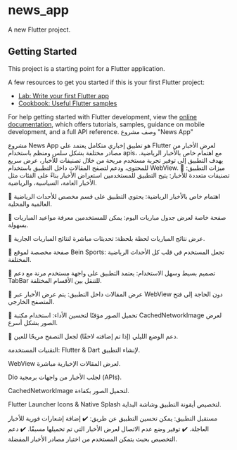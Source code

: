 # news_app

A new Flutter project.

## Getting Started

This project is a starting point for a Flutter application.

A few resources to get you started if this is your first Flutter project:

- [Lab: Write your first Flutter app](https://docs.flutter.dev/get-started/codelab)
- [Cookbook: Useful Flutter samples](https://docs.flutter.dev/cookbook)

For help getting started with Flutter development, view the
[online documentation](https://docs.flutter.dev/), which offers tutorials,
samples, guidance on mobile development, and a full API reference.
وصف مشروع "News App"

مشروع News App هو تطبيق إخباري متكامل يعتمد على Flutter لعرض الأخبار من مصادر مختلفة بشكل سلس ومنظم باستخدام apis، مع اهتمام خاص بالأخبار الرياضية. يهدف التطبيق إلى توفير تجربة مستخدم مريحة من خلال تصنيفات للأخبار، عرض سريع للمحتوى، ودعم لتصفح المقالات داخل التطبيق باستخدام WebView.
ميزات التطبيق:
🔹 تصنيفات متعددة للأخبار: يتيح التطبيق للمستخدمين استعراض الأخبار بناءً على الفئات مثل الأخبار العامة، السياسية، والرياضية.

🔹 اهتمام خاص بالأخبار الرياضية: يحتوي التطبيق على قسم مخصص للأحداث الرياضية العالمية والمحلية.

🔹 صفحة خاصة لعرض جدول مباريات اليوم: يمكن للمستخدمين معرفة مواعيد المباريات بسهولة.

🔹 عرض نتائج المباريات لحظة بلحظة: تحديثات مباشرة لنتائج المباريات الجارية.

🔹 صفحة مخصصة لموقع Bein Sports: تجعل المستخدم في قلب كل الأحداث الرياضية المختلفة.

🔹 تصميم بسيط وسهل الاستخدام: يعتمد التطبيق على واجهة مستخدم مرنة مع دعم TabBar للتنقل بين الأقسام المختلفة.

🔹 عرض المقالات داخل التطبيق: يتم عرض الأخبار عبر WebView دون الحاجة إلى فتح المتصفح الخارجي.

🔹 تحميل الصور مؤقتًا لتحسين الأداء: استخدام مكتبة CachedNetworkImage لعرض الصور بشكل أسرع.

🔹 دعم الوضع الليلي (إذا تم إضافته لاحقًا) لجعل التصفح مريحًا للعين.

التقنيات المستخدمة:
Flutter & Dart لإنشاء التطبيق.

WebView لعرض المقالات الإخبارية مباشرة.

Dio لجلب الأخبار من واجهات برمجية (APIs).

CachedNetworkImage لتحميل الصور بكفاءة.

Flutter Launcher Icons & Native Splash لتخصيص أيقونة التطبيق وشاشة البداية.

مستقبل التطبيق:
يمكن تحسين التطبيق عن طريق:
✔️ إضافة إشعارات فورية للأخبار العاجلة.
✔️ توفير وضع عدم الاتصال لعرض الأخبار التي تم تحميلها مسبقًا.
✔️ دعم التخصيص بحيث يتمكن المستخدم من اختيار مصادر الأخبار المفضلة.

